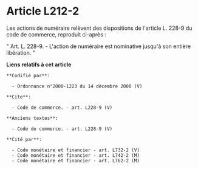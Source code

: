 # Article L212-2

Les actions de numéraire relèvent des dispositions de l'article L. 228-9 du code de commerce, reproduit ci-après :

" Art. L. 228-9. - L'action de numéraire est nominative jusqu'à son entière libération. "

**Liens relatifs à cet article**

	**Codifié par**:

	  - Ordonnance n°2000-1223 du 14 décembre 2000 (V)

	**Cite**:

	  - Code de commerce. - art. L228-9 (V)

	**Anciens textes**:

	  - Code de commerce. - art. L228-9 (V)

	**Cité par**:

	  - Code monétaire et financier - art. L732-2 (V)
	  - Code monétaire et financier - art. L742-2 (M)
	  - Code monétaire et financier - art. L762-2 (M)
